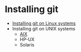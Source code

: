 # Installing git

* [Installing git on Linux systems](linux.md)
* Installing git on UNIX systems
  * [AIX](aix.md)
  * HP-UX
  * Solaris
